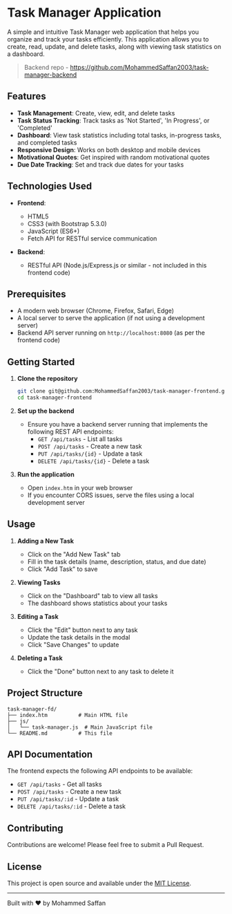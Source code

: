 # Task Manager Application

A simple and intuitive Task Manager web application that helps you organize and track your tasks efficiently. This application allows you to create, read, update, and delete tasks, along with viewing task statistics on a dashboard.

> Backend repo - https://github.com/MohammedSaffan2003/task-manager-backend

## Features

- **Task Management**: Create, view, edit, and delete tasks
- **Task Status Tracking**: Track tasks as 'Not Started', 'In Progress', or 'Completed'
- **Dashboard**: View task statistics including total tasks, in-progress tasks, and completed tasks
- **Responsive Design**: Works on both desktop and mobile devices
- **Motivational Quotes**: Get inspired with random motivational quotes
- **Due Date Tracking**: Set and track due dates for your tasks

## Technologies Used

- **Frontend**:
  - HTML5
  - CSS3 (with Bootstrap 5.3.0)
  - JavaScript (ES6+)
  - Fetch API for RESTful service communication

- **Backend**:
  - RESTful API (Node.js/Express.js or similar - not included in this frontend code)

## Prerequisites

- A modern web browser (Chrome, Firefox, Safari, Edge)
- A local server to serve the application (if not using a development server)
- Backend API server running on `http://localhost:8080` (as per the frontend code)

## Getting Started

1. **Clone the repository**
   ```bash
   git clone git@github.com:MohammedSaffan2003/task-manager-frontend.git
   cd task-manager-frontend
   ```

2. **Set up the backend**
   - Ensure you have a backend server running that implements the following REST API endpoints:
     - `GET /api/tasks` - List all tasks
     - `POST /api/tasks` - Create a new task
     - `PUT /api/tasks/{id}` - Update a task
     - `DELETE /api/tasks/{id}` - Delete a task

3. **Run the application**
   - Open `index.htm` in your web browser
   - If you encounter CORS issues, serve the files using a local development server

## Usage

1. **Adding a New Task**
   - Click on the "Add New Task" tab
   - Fill in the task details (name, description, status, and due date)
   - Click "Add Task" to save

2. **Viewing Tasks**
   - Click on the "Dashboard" tab to view all tasks
   - The dashboard shows statistics about your tasks

3. **Editing a Task**
   - Click the "Edit" button next to any task
   - Update the task details in the modal
   - Click "Save Changes" to update

4. **Deleting a Task**
   - Click the "Done" button next to any task to delete it

## Project Structure

```
task-manager-fd/
├── index.htm          # Main HTML file
├── js/
│   └── task-manager.js  # Main JavaScript file
└── README.md          # This file
```

## API Documentation

The frontend expects the following API endpoints to be available:

- `GET /api/tasks` - Get all tasks
- `POST /api/tasks` - Create a new task
- `PUT /api/tasks/:id` - Update a task
- `DELETE /api/tasks/:id` - Delete a task

## Contributing

Contributions are welcome! Please feel free to submit a Pull Request.

## License

This project is open source and available under the [MIT License](https://opensource.org/licenses/MIT).

---

Built with ❤️ by Mohammed Saffan
